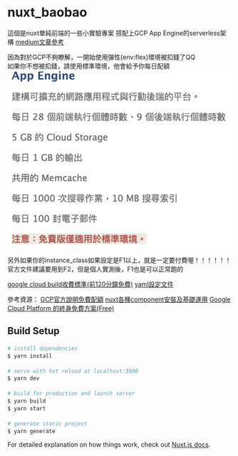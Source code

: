 # nuxt_baobao
這個是nuxt單純前端的一些小實驗專案
搭配上GCP App Engine的serverless架構
[medium文章參考](https://medium.com/dean-lin/nuxtjs-gcp-serverless%E5%AF%A6%E6%88%B0-3f1ae8667533)  

因為對於GCP不夠瞭解，一開始使用彈性(env:flex)環境被扣錢了QQ  
如果你不想被扣錢，請使用標準環境，他會給予你每日配額
![image](/READMEIMG/app_engine.png)  

另外如果你的instance_class如果設定是F1以上，就是一定要付費喔！！！！！！  
官方文件建議要用到F2，但是個人實測後，F1也是可以正常跑的


[google cloud build收費標準(前120分鐘免費)](https://cloud.google.com/cloud-build/pricing?hl=zh-tw)
[yaml設定文件](https://cloud.google.com/appengine/docs/standard/python/config/appref#scaling_elements)


參考資源：
[GCP官方說明免費配額](https://cloud.google.com/free/docs/gcp-free-tier)
[nuxt各種component安裝及基礎運用](https://www.yasminzy.com/nuxt)
[Google Cloud Platform 的終身免費方案(Free)](https://tech.digitgeek.net/t/9.html)
## Build Setup

```bash
# install dependencies
$ yarn install

# serve with hot reload at localhost:3000
$ yarn dev

# build for production and launch server
$ yarn build
$ yarn start

# generate static project
$ yarn generate
```

For detailed explanation on how things work, check out [Nuxt.js docs](https://nuxtjs.org).


